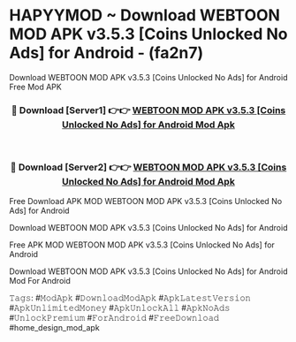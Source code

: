 # HAPYYMOD ~ Download WEBTOON MOD APK v3.5.3 [Coins Unlocked No Ads] for Android - (fa2n7)
Download WEBTOON MOD APK v3.5.3 [Coins Unlocked No Ads] for Android Free Mod APK

<div align="center">
<h3>🔴 Download [Server1] 👉👉 <a href="https://apk-comot.site?title=WEBTOON_MOD_APK_v3.5.3_[Coins_Unlocked_No_Ads]_for_Android">WEBTOON MOD APK v3.5.3 [Coins Unlocked No Ads] for Android Mod Apk</a></h3><br>

<h3>🔴 Download [Server2] 👉👉 <a href="https://apk-comot.site?title=WEBTOON_MOD_APK_v3.5.3_[Coins_Unlocked_No_Ads]_for_Android">WEBTOON MOD APK v3.5.3 [Coins Unlocked No Ads] for Android Mod Apk</a></h3>
</div>


Free Download APK MOD WEBTOON MOD APK v3.5.3 [Coins Unlocked No Ads] for Android

Download WEBTOON MOD APK v3.5.3 [Coins Unlocked No Ads] for Android 

Free APK MOD WEBTOON MOD APK v3.5.3 [Coins Unlocked No Ads] for Android 

Download WEBTOON MOD APK v3.5.3 [Coins Unlocked No Ads] for Android Mod For Android

𝚃𝚊𝚐𝚜: #𝙼𝚘𝚍𝙰𝚙𝚔 #𝙳𝚘𝚠𝚗𝚕𝚘𝚊𝚍𝙼𝚘𝚍𝙰𝚙𝚔 #𝙰𝚙𝚔𝙻𝚊𝚝𝚎𝚜𝚝𝚅𝚎𝚛𝚜𝚒𝚘𝚗 #𝙰𝚙𝚔𝚄𝚗𝚕𝚒𝚖𝚒𝚝𝚎𝚍𝙼𝚘𝚗𝚎𝚢 #𝙰𝚙𝚔𝚄𝚗𝚕𝚘𝚌𝚔𝙰𝚕𝚕 #𝙰𝚙𝚔𝙽𝚘𝙰𝚍𝚜 #𝚄𝚗𝚕𝚘𝚌𝚔𝙿𝚛𝚎𝚖𝚒𝚞𝚖 #𝙵𝚘𝚛𝙰𝚗𝚍𝚛𝚘𝚒𝚍 #𝙵𝚛𝚎𝚎𝙳𝚘𝚠𝚗𝚕𝚘𝚊𝚍 #home_design_mod_apk